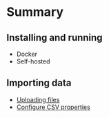 # Summary

## Installing and running

* Docker
* Self-hosted

## Importing data

* [Uploading files](start/upload.md)
* [Configure CSV properties](start/configure.md)
